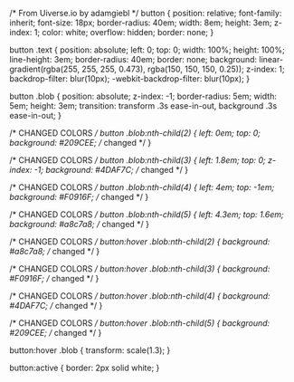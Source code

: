
/* From Uiverse.io by adamgiebl */ 
button {
  position: relative;
  font-family: inherit;
  font-size: 18px;
  border-radius: 40em;
  width: 8em;
  height: 3em;
  z-index: 1;
  color: white;
  overflow: hidden;
  border: none;
}

button .text {
  position: absolute;
  left: 0;
  top: 0;
  width: 100%;
  height: 100%;
  line-height: 3em;
  border-radius: 40em;
  border: none;
  background: linear-gradient(rgba(255, 255, 255, 0.473), rgba(150, 150, 150, 0.25));
  z-index: 1;
  backdrop-filter: blur(10px);
  -webkit-backdrop-filter: blur(10px);
}

button .blob {
  position: absolute;
  z-index: -1;
  border-radius: 5em;
  width: 5em;
  height: 3em;
  transition: transform .3s ease-in-out, background .3s ease-in-out;
}

/* CHANGED COLORS */
button .blob:nth-child(2) {
  left: 0em;
  top: 0;
  background: #209CEE;
 /* changed */
}

/* CHANGED COLORS */
button .blob:nth-child(3) {
  left: 1.8em;
  top: 0;
  z-index: -1;
  background: #4DAF7C;
 /* changed */
}

/* CHANGED COLORS */
button .blob:nth-child(4) {
  left: 4em;
  top: -1em;
  background: #F0916F;
 /* changed */
}

/* CHANGED COLORS */
button .blob:nth-child(5) {
  left: 4.3em;
  top: 1.6em;
  background: #a8c7a8;
 /* changed */
}

/* CHANGED COLORS */
button:hover .blob:nth-child(2) {
  background: #a8c7a8;
 /* changed */
}

/* CHANGED COLORS */
button:hover .blob:nth-child(3) {
  background: #F0916F;
 /* changed */
}

/* CHANGED COLORS */
button:hover .blob:nth-child(4) {
  background: #4DAF7C;
 /* changed */
}

/* CHANGED COLORS */
button:hover .blob:nth-child(5) {
  background: #209CEE;
 /* changed */
}

button:hover .blob {
  transform: scale(1.3);
}

button:active {
  border: 2px solid white;
}
